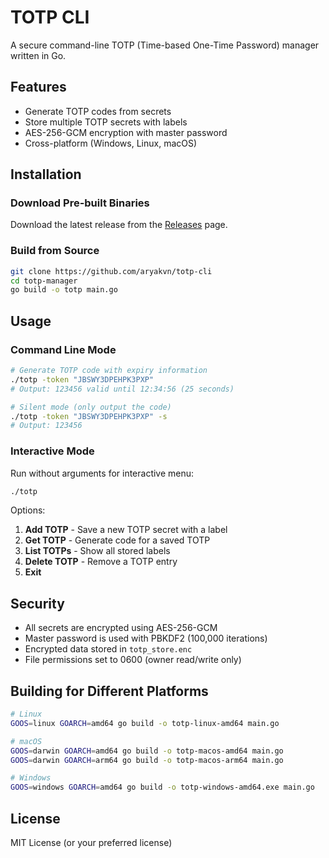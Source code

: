 # TOTP CLI

A secure command-line TOTP (Time-based One-Time Password) manager written in Go.

## Features

- Generate TOTP codes from secrets
- Store multiple TOTP secrets with labels
- AES-256-GCM encryption with master password
- Cross-platform (Windows, Linux, macOS)

## Installation

### Download Pre-built Binaries

Download the latest release from the [Releases](https://github.com/aryakvn/totp-cli/releases) page.

### Build from Source
```bash
git clone https://github.com/aryakvn/totp-cli
cd totp-manager
go build -o totp main.go
```

## Usage

### Command Line Mode
```bash
# Generate TOTP code with expiry information
./totp -token "JBSWY3DPEHPK3PXP"
# Output: 123456 valid until 12:34:56 (25 seconds)

# Silent mode (only output the code)
./totp -token "JBSWY3DPEHPK3PXP" -s
# Output: 123456
```

### Interactive Mode

Run without arguments for interactive menu:
```bash
./totp
```

Options:
1. **Add TOTP** - Save a new TOTP secret with a label
2. **Get TOTP** - Generate code for a saved TOTP
3. **List TOTPs** - Show all stored labels
4. **Delete TOTP** - Remove a TOTP entry
5. **Exit**

## Security

- All secrets are encrypted using AES-256-GCM
- Master password is used with PBKDF2 (100,000 iterations)
- Encrypted data stored in `totp_store.enc`
- File permissions set to 0600 (owner read/write only)

## Building for Different Platforms
```bash
# Linux
GOOS=linux GOARCH=amd64 go build -o totp-linux-amd64 main.go

# macOS
GOOS=darwin GOARCH=amd64 go build -o totp-macos-amd64 main.go
GOOS=darwin GOARCH=arm64 go build -o totp-macos-arm64 main.go

# Windows
GOOS=windows GOARCH=amd64 go build -o totp-windows-amd64.exe main.go
```

## License

MIT License (or your preferred license)